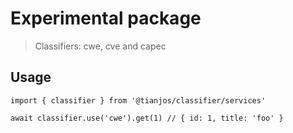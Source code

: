 # Experimental package

> Classifiers: cwe, cve and capec

## Usage
```
import { classifier } from '@tianjos/classifier/services'

await classifier.use('cwe').get(1) // { id: 1, title: 'foo' }
```

